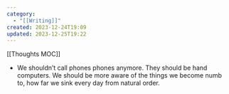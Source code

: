 ```yaml
---
category:
  - "[[Writing]]"
created: 2023-12-24T19:09
updated: 2023-12-25T19:22
---
```

[[Thoughts MOC]]
- We shouldn’t call phones phones anymore. They should be hand computers. We should be more aware of the things we become numb to, how far we sink every day from natural order. 